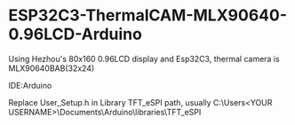 # ESP32C3-ThermalCAM-MLX90640-0.96LCD-Arduino
Using Hezhou's 80x160 0.96LCD display and Esp32C3, thermal camera is MLX90640BAB(32x24)

IDE:Arduino

Replace User_Setup.h in Library TFT_eSPI path, usually C:\Users\<YOUR USERNAME>\Documents\Arduino\libraries\TFT_eSPI
